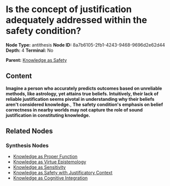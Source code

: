 # Is the concept of justification adequately addressed within the safety condition?

**Node Type:** antithesis
**Node ID:** 8a7b6105-2fb1-4243-9468-9696d2e62d44
**Depth:** 4
**Terminal:** No

**Parent:** [Knowledge as Safety](knowledge-as-safety-synthesis-faa6057a-ebaa-4043-ba64-f52dcdcd1739.md)

## Content

**Imagine a person who accurately predicts outcomes based on unreliable methods, like astrology, yet attains true beliefs. Intuitively, their lack of reliable justification seems pivotal in understanding why their beliefs aren't considered knowledge.**, **The safety condition's emphasis on belief correctness in nearby worlds may not capture the role of sound justification in constituting knowledge.**

## Related Nodes

### Synthesis Nodes

- [Knowledge as Proper Function](knowledge-as-proper-function-synthesis-3b7cf5a5-3dd5-4b5e-8969-ab310d179f8b.md)
- [Knowledge as Virtue Epistemology](knowledge-as-virtue-epistemology-synthesis-9281570d-b495-40c9-8bd6-32f0cffdc821.md)
- [Knowledge as Sensitivity](knowledge-as-sensitivity-synthesis-8f5594da-1f10-4004-b9ef-09beeeb96e73.md)
- [Knowledge as Safety with Justificatory Context](knowledge-as-safety-with-justificatory-context-synthesis-40264fa4-beba-4fd7-bf28-a0149fb7ae2b.md)
- [Knowledge as Cognitive Integration](knowledge-as-cognitive-integration-synthesis-0638d2f6-0ac7-4bd2-b362-9cf55371c82f.md)
